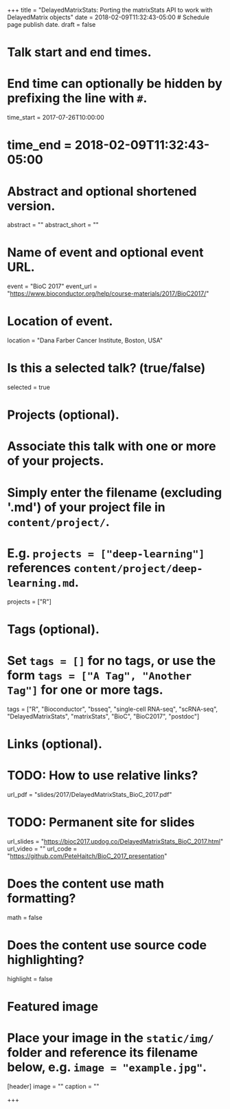 +++
title = "DelayedMatrixStats: Porting the matrixStats API to work with DelayedMatrix objects"
date = 2018-02-09T11:32:43-05:00  # Schedule page publish date.
draft = false

# Talk start and end times.
#   End time can optionally be hidden by prefixing the line with `#`.
time_start = 2017-07-26T10:00:00
# time_end = 2018-02-09T11:32:43-05:00

# Abstract and optional shortened version.
abstract = ""
abstract_short = ""

# Name of event and optional event URL.
event = "BioC 2017"
event_url = "https://www.bioconductor.org/help/course-materials/2017/BioC2017/"

# Location of event.
location = "Dana Farber Cancer Institute, Boston, USA"

# Is this a selected talk? (true/false)
selected = true

# Projects (optional).
#   Associate this talk with one or more of your projects.
#   Simply enter the filename (excluding '.md') of your project file in `content/project/`.
#   E.g. `projects = ["deep-learning"]` references `content/project/deep-learning.md`.
projects = ["R"]

# Tags (optional).
#   Set `tags = []` for no tags, or use the form `tags = ["A Tag", "Another Tag"]` for one or more tags.
tags = ["R", "Bioconductor", "bsseq", "single-cell RNA-seq", "scRNA-seq", "DelayedMatrixStats", "matrixStats", "BioC", "BioC2017", "postdoc"]

# Links (optional).
# TODO: How to use relative links?
url_pdf = "slides/2017/DelayedMatrixStats_BioC_2017.pdf"
# TODO: Permanent site for slides
url_slides = "https://bioc2017.updog.co/DelayedMatrixStats_BioC_2017.html"
url_video = ""
url_code = "https://github.com/PeteHaitch/BioC_2017_presentation"

# Does the content use math formatting?
math = false

# Does the content use source code highlighting?
highlight = false

# Featured image
# Place your image in the `static/img/` folder and reference its filename below, e.g. `image = "example.jpg"`.
[header]
image = ""
caption = ""

+++
